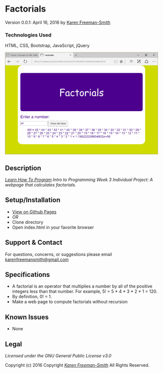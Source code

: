 # Factorials
Version 0.0.1: April 16, 2016
by [Karen Freeman-Smith](https://karenfreemansmith.github.io)

### Technologies Used
HTML, CSS, Bootstrap, JavaScript, jQuery

![screenshot of project running](screenshot.png)

## Description
*[Learn How To Program](http://learnhowtoprogram.com) Intro to Programming Week 3 Individual Project: A webpage that calculates factorials.*

## Setup/Installation
* [View on Github Pages](https://karenfreemansmith.github.io/LHP-IntroWk3-Factorials)
* _OR_
* Clone directory
* Open index.html in your favorite browser

## Support & Contact
For questions, concerns, or suggestions please email karenfreemansmith@gmail.com

## Specifications
* A factorial is an operator that multiplies a number by all of the positive integers less than that number. For example, 5! = 5 * 4 * 3 * 2 * 1 = 120.
* By definition, 0! = 1.
* Make a web page to compute factorials without recursion

## Known Issues
* None

## Legal
*Licensed under the GNU General Public License v3.0*

Copyright (c) 2016 Copyright _[Karen Freeman-Smith](https://karenfreemansmith.github.io)_ All Rights Reserved.
